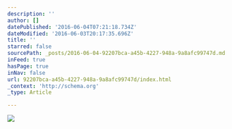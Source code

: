 ```yaml
---
description: ''
author: []
datePublished: '2016-06-04T07:21:18.734Z'
dateModified: '2016-06-03T20:17:35.696Z'
title: ''
starred: false
sourcePath: _posts/2016-06-04-92207bca-a45b-4227-948a-9a8afc99747d.md
inFeed: true
hasPage: true
inNav: false
url: 92207bca-a45b-4227-948a-9a8afc99747d/index.html
_context: 'http://schema.org'
_type: Article

---
```

![](https://the-grid-user-content.s3-us-west-2.amazonaws.com/e640038d-06c1-4592-93dd-4d5b27b7aa48.jpg)